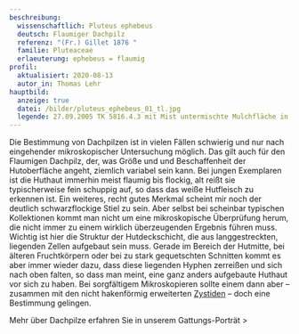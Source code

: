 ```yaml
---
beschreibung:
  wissenschaftlich: Pluteus ephebeus
  deutsch: Flaumiger Dachpilz
  referenz: "(Fr.) Gillet 1876 "
  familie: Pluteaceae
  erlaeuterung: ephebeus = flaumig
profil:
  aktualisiert: 2020-08-13
  autor_in: Thomas Lehr
hauptbild:
  anzeige: true
  datei: /bilder/pluteus_ephebeus_01_tl.jpg
  legende: 27.09.2005 TK 5816.4.3 mit Mist untermischte Mulchfläche in Lorsbach
---
```

Die Bestimmung von Dachpilzen ist in vielen Fällen schwierig und nur nach eingehender mikroskopischer Untersuchung möglich. Das gilt auch für den Flaumigen Dachpilz, der, was Größe und und Beschaffenheit der Hutoberfläche angeht, ziemlich variabel sein kann. Bei jungen Exemplaren ist die Huthaut immerhin meist flaumig bis flockig, alt reißt sie typischerweise fein schuppig auf, so dass das weiße Hutfleisch zu erkennen ist. Ein weiteres, recht gutes Merkmal scheint mir noch der deutlich schwarzflockige Stiel zu sein. Aber selbst bei scheinbar typischen Kollektionen kommt man nicht um eine mikroskopische Überprüfung herum, die nicht immer zu einem wirklich überzeugenden Ergebnis führen muss. Wichtig ist hier die Struktur der Hutdeckschicht, die aus langgestreckten, liegenden Zellen aufgebaut sein muss. Gerade im Bereich der Hutmitte, bei älteren Fruchtkörpern oder bei zu stark gequetschten Schnitten kommt es aber immer wieder dazu, dass diese liegenden Hyphen zerreißen und sich nach oben falten, so dass man meint, eine ganz anders aufgebaute Huthaut vor sich zu haben. Bei sorgfältigem Mikroskopieren sollte einem dann aber – zusammen mit den nicht hakenförmig erweiterten [Zystiden](Zystiden "Glossar") – doch eine Bestimmung gelingen.

Mehr über Dachpilze erfahren Sie in unserem Gattungs-Porträt >